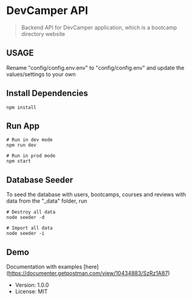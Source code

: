 # DevCamper API

> Backend API for DevCamper application, which is a bootcamp directory website

## USAGE

Rename "config/config.env.env" to "config/config.env" and update the values/settings to your own

## Install Dependencies

```
npm install
```

## Run App

```
# Run in dev mode
npm run dev

# Run in prod mode
npm start
```

## Database Seeder

To seed the database with users, bootcamps, courses and reviews with data from the "_data" folder, run

```
# Destroy all data
node seeder -d

# Import all data
node seeder -i
```

## Demo

Documentation with examples [here] (https://documenter.getpostman.com/view/10434883/SzRz1A87)

- Version: 1.0.0
- License: MIT

